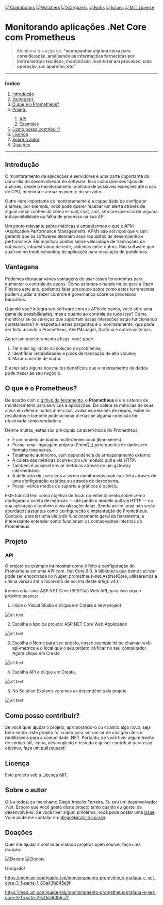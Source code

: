[![Contributors][contributors-shield]][contributors-url]
[![Watchers][watchers-shield]][watchers-url]
[![Stargazers][stars-shield]][stars-url]
[![Forks][forks-shield]][forks-url]
[![Issues][issues-shield]][issues-url]
[![MIT License][license-shield]][license-url]


# Monitorando aplicações .Net Core com Prometheus

>  Monitorar é a ação de: **"acompanhar alguma coisa para consideração, analisando as informações fornecidas por instrumentos técnicos; monitorizar: monitorar um processo, uma operação, um aparelho, etc"**.

---

<!-- TABLE OF CONTENTS -->
### Índice
<ol>
  <li><a href="#introducao">Introdução</a></li>
  <li><a href="#vantagens">Vantagens</a></li>
  <li><a href="#o-que-e-o-prometheus">O que é o Prometheus?</a></li>
  
  <li><a href="#projeto">Projeto</a></li>
  <ol>
    <li><a href="#api">API</a></li>
    <li><a href="#examples">Examples</a></li>
  </ol>

  <li><a href="#como-posso-contribuir">Como posso contribuir?</a></li>
  <li><a href="#licenca">Licença</a></li>
  <li><a href="#sobre-o-autor">Sobre o autor</a></li>
  <li><a href="#doacoes">Doações</a></li>
</ol>

---

## Introdução

O monitoramento de aplicações e servidores é uma parte importante do dia-a-dia do desenvolvedor de software. Isso inclui diversos tipos de análises, desde o monitoramento contínuo de possíveis exceções até o uso de CPU, memória e armazenamento do servidor. 

Outro item importante do monitoramento é a capacidade de configurar alarmes, por exemplo, você pode querer receber um alerta através de algum canal conhecido como e-mail, chat, sms, sempre que ocorrer alguma indisponibilidade ou falha de processo na sua API.

Um ponto relevante sobre métricas é entendermos o que é APM (Application Performance Management). APMs são serviços que visam garantir que os softwares atendam seus requisitos de desempenho e performance. Ele monitora pontos sobre velocidade de transações de softwares, infraestrutura de rede, sistemas entre outros. São software que auxiliam no troubleshooting de aplicaçõe para resolução de problemas.

## Vantagens

Podemos destacar várias vantagens de usar essas ferramentas para aumentar o controle de dados. Como estamos olhando muito para a Open Finance este ano, podemos falar um pouco sobre como estas ferramentas podem ajudar a trazer controle e governança sobre os processos bancários.

Quando você integra seu software com as APIs do banco, você abre uma gama de possibilidades, mas e quanto ao controle de tudo isso? Como monitorar se os serviços que suportam essas interações estão funcionando corretamente? A resposta a estas perguntas é o monitoramento, que pode ser feito usando o Prometheus, AlertManager, Grafana e outros sistemas.

Ao ter um monitoramento eficaz, você pode:

1. Ter mais agilidade na solução de problemas;
2. Identificar instabilidades e picos de transação de alto volume;
3. Maior controle de dados.

E estes são alguns dos muitos benefícios que o rastreamento de dados pode trazer ao seu negócio.

## O que é o Prometheus?

De acordo com o [github da ferramenta](https://github.com/prometheus/prometheus), o **Prometheus** é um sistema de monitoramento para serviços e aplicações. Ele coleta as métricas de seus alvos em determinados intervalos, avalia expressões de regras, exibe os resultados e também pode acionar alertas se alguma condição for observada como verdadeira.

Dentre muitas, estas são principais características do Prometheus:

* É um modelo de dados multi-dimensional (time series).
* Possui uma linguagem própria (PromQL) para queries de dados em formato time series.
* Totalmente autônomo, sem dependência de armazenamento externo.
* A coleta das métricas ocorre com um modelo pull e via HTTP.
* Também é possível enviar métricas através de um gateway intermediário.
* A definição dos serviços a serem monitorados pode ser feita através de uma configuração estática ou através de descoberta.
* Possui vários modos de suporte a gráficos e painéis.

Este tutorial tem como objetivo de focar no entendimento sobre como configurar a coleta de métricas — utilizando o modelo pull via HTTP — na sua aplicação e também a visualização delas. Sendo assim, aqui não serão abordados assuntos como configuração e implantação do Prometheus. Contudo, para ter uma ideia do funcionamento geral da ferramenta, é interessante entender como funcionam os componentes internos do Prometheus.

## Projeto

### API

O projeto de exemplo irá mostrar como é feito a configuração do Prometheus em uma API com .Net Core 6.0.
A biblioteca que iremos utilizar pode ser encontrada no Nuget: prometheus-net.AspNetCore, utilizaremos a ultima versão até o momento de escrita deste artigo v4.1.1.

Iremos criar uma ASP.NET Core (RESTful) Web API, para isso siga o próximo passos:

1. Inicie o Visual Studio e clique em Create a new project

<img src="images/img_001.png" alt="alt text" title="Title" />

2. Escolha o tipo de projeto: ASP.NET Core Web Application

<img src="images/img_002.png" alt="alt text" title="Title" />

3. Escolha o Nome para seu projeto, nosso exemplo irá se chamar: web-api-metrics e o local que o seu projeto irá ficar no seu computador. Agora clique em Create

<img src="images/img_003.png" alt="alt text" title="Title" />

4. Escolha API e clique em Create.

<img src="images/img_004.png" alt="alt text" title="Title" />

5. No Solution Explorer veremos as dependência do projeto

<img src="images/img_005.png" alt="alt text" title="Title" />


## Como posso contribuir?

Se você quer ajudar o projeto, aprimorando-o ou criando algo novo, seja bem-vindo. Este projeto foi criado para ser um lar de códigos úteis e reutilizáveis ​​para a comunidade .NET. Portanto, se você tiver algum trecho de código útil, limpo, desacoplado e testado e quiser contribuir para esse objetivo, faça um [pull request](https://github.com/anzolin/netcoreprometheus/pulls)!


## Licença

Este projeto sob a [Licença MIT](https://github.com/anzolin/netcoreprometheus/blob/master/LICENSE).

  
## Sobre o autor

Olá a todos, eu me chamo Diego Anzolin Ferreira. Eu sou um desenvolvedor .Net. Espero que você goste deste projeto tanto quanto eu gostei de desenvolvê-lo. Se você tiver algum problema, você pode postar uma [issue](https://github.com/anzolin/netcoreprometheus/issues). Você pode me contatar em diego@anzolin.com.br.


## Doações
  
Quer me ajudar a continuar criando projetos open source, faça uma doação:

[![Donate](https://img.shields.io/badge/Donate-PayPal-green.svg?style=for-the-badge)](https://www.paypal.com/donate?business=DN2VPNW42RTXY&no_recurring=0&currency_code=BRL) [![Donate](https://img.shields.io/badge/-buy_me_a%C2%A0coffee-gray?logo=buy-me-a-coffee&style=for-the-badge)](https://www.buymeacoffee.com/anzolin)

Obrigado!



<!-- MARKDOWN LINKS & IMAGES -->
<!-- https://www.markdownguide.org/basic-syntax/#reference-style-links -->
[contributors-shield]: https://img.shields.io/github/contributors/anzolin/netcoreprometheus.svg?style=for-the-badge
[contributors-url]: https://github.com/anzolin/netcoreprometheus/graphs/contributors
[forks-shield]: https://img.shields.io/github/forks/anzolin/netcoreprometheus.svg?style=for-the-badge
[forks-url]: https://github.com/anzolin/netcoreprometheus/network/members
[watchers-shield]: https://img.shields.io/github/watchers/anzolin/netcoreprometheus.svg?style=for-the-badge
[watchers-url]: https://github.com/anzolin/netcoreprometheus/watchers
[stars-shield]: https://img.shields.io/github/stars/anzolin/netcoreprometheus.svg?style=for-the-badge
[stars-url]: https://github.com/anzolin/netcoreprometheus/stargazers
[issues-shield]: https://img.shields.io/github/issues/anzolin/netcoreprometheus.svg?style=for-the-badge
[issues-url]: https://github.com/anzolin/netcoreprometheus/issues
[license-shield]: https://img.shields.io/github/license/anzolin/netcoreprometheus.svg?style=for-the-badge
[license-url]: https://github.com/anzolin/netcoreprometheus/blob/master/LICENSE.txt


https://medium.com/guide-lab/monitoramento-prometheus-grafana-e-net-core-3-1-parte-1-63a43b845e9f

https://medium.com/guide-lab/monitoramento-prometheus-grafana-e-net-core-3-1-parte-2-5f1c590b6c7f